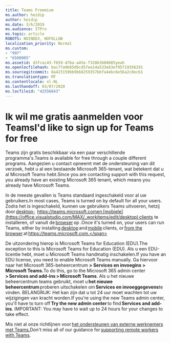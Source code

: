 ```yaml
---
title: Teams Freemium
ms.author: heidip
author: heidip
ms.date: 3/6/2019
ms.audience: ITPro
ms.topic: article
ROBOTS: NOINDEX, NOFOLLOW
localization_priority: Normal
ms.custom:
- "997"
- "6500005"
ms.assetid: d3fcac43-f659-47ba-a45e-f32863680685yeah
ms.openlocfilehash: bac77a9b65dbcd57ee14a533e63ef95719356291
ms.sourcegitcommit: 8a423159bb9bb8259357bbfa4ebc6e56a2c8ecb1
ms.translationtype: MT
ms.contentlocale: nl-NL
ms.lasthandoff: 03/07/2020
ms.locfileid: "42556643"
---
```

# <a name="id-like-to-sign-up-for-teams-for-free"></a><span data-ttu-id="63d40-102">Ik wil me gratis aanmelden voor Teams</span><span class="sxs-lookup"><span data-stu-id="63d40-102">I'd like to sign up for Teams for free</span></span>

<span data-ttu-id="63d40-103">Teams zijn gratis beschikbaar via een paar verschillende programma's.</span><span class="sxs-lookup"><span data-stu-id="63d40-103">Teams is available for free through a couple different programs.</span></span> <span data-ttu-id="63d40-104">Aangezien u contact opneemt met de ondersteuning van dit verzoek, hebt u al een bestaande Microsoft 365-tenant, wat betekent dat u al Microsoft Teams hebt.</span><span class="sxs-lookup"><span data-stu-id="63d40-104">Since you are contacting support with this request, you already have an existing Microsoft 365 tenant, which means you already have Microsoft Teams.</span></span>

<span data-ttu-id="63d40-105">In de meeste gevallen is Teams standaard ingeschakeld voor al uw gebruikers.</span><span class="sxs-lookup"><span data-stu-id="63d40-105">In most cases, Teams is turned on by default for all your users.</span></span> <span data-ttu-id="63d40-106">Zodra het is ingeschakeld, kunnen uw gebruikers Teams uitvoeren, hetzij door [desktop-](https://office.visualstudio.com/MAX/_workitems/edit/desktop)  https://teams.microsoft.comen [mobiele](https://office.visualstudio.com/MAX/_workitems/edit/desktop) clients te installeren, of vanuit de [browser](https://docs.microsoft.com/en-us/MicrosoftTeams/get-clients#mobile-clients) op .</span><span class="sxs-lookup"><span data-stu-id="63d40-106">Once it's turned on, your users can run Teams, either by installing [desktop](https://office.visualstudio.com/MAX/_workitems/edit/desktop) and [mobile](https://office.visualstudio.com/MAX/_workitems/edit/desktop) clients, or [from the browser](https://docs.microsoft.com/en-us/MicrosoftTeams/get-clients#mobile-clients) at https://teams.microsoft.com.</span></span>

<span data-ttu-id="63d40-107">De uitzondering hierop is Microsoft Teams for Education (EDU).</span><span class="sxs-lookup"><span data-stu-id="63d40-107">The exception to this is Microsoft Teams for Education (EDU).</span></span> <span data-ttu-id="63d40-108">Als u een EDU-licentie hebt, moet u Microsoft Teams handmatig inschakelen.</span><span class="sxs-lookup"><span data-stu-id="63d40-108">If you have an EDU license, you need to enable Microsoft Teams manually.</span></span> <span data-ttu-id="63d40-109">Ga hiervoor naar het Microsoft 365-beheercentrum **> Services en invoegins > Microsoft Teams.**</span><span class="sxs-lookup"><span data-stu-id="63d40-109">To do this, go to the Microsoft 365 admin center **> Services and add-ins > Microsoft Teams**.</span></span> <span data-ttu-id="63d40-110">Als u het nieuwe beheercentrum teams gebruikt, moet u **het nieuwe beheercentrum** proberen uitschakelen om **Services en invoeggegevens**te vinden. BELANGRIJK: Het kan zijn dat u tot 24 uur moet wachten tot uw wijzigingen van kracht worden.</span><span class="sxs-lookup"><span data-stu-id="63d40-110">If you're using the new Teams admin center, you'll have to turn off **Try the new admin center** to find **Services and add-ins**. IMPORTANT: You may have to wait up to 24 hours for your changes to take effect.</span></span>

<span data-ttu-id="63d40-111">Mis niet al onze richtlijnen voor [het ondersteunen van externe werknemers met Teams.](https://docs.microsoft.com/en-us/MicrosoftTeams/support-remote-work-with-teams)</span><span class="sxs-lookup"><span data-stu-id="63d40-111">Don't miss all of our guidance for [supporting remote workers with Teams](https://docs.microsoft.com/en-us/MicrosoftTeams/support-remote-work-with-teams).</span></span>

